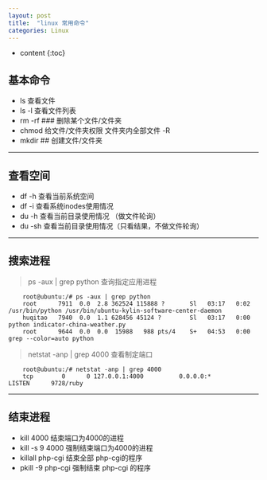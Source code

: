 ```yaml
---
layout: post
title:  "linux 常用命令"
categories: Linux
---
```


* content
{:toc}

## 基本命令

 - ls 查看文件
 - ls -l 查看文件列表
 - rm -rf ### 删除某个文件/文件夹
 - chmod 给文件/文件夹权限    文件夹内全部文件 -R
 - mkdir ## 创建文件/文件夹

---

## 查看空间

 - df -h 查看当前系统空间
 - df -i 查看系统inodes使用情况 
 - du -h 查看当前目录使用情况 （做文件轮询）
 - du -sh 查看当前目录使用情况（只看结果，不做文件轮询）

 ---
 
## 搜索进程
 
> ps -aux | grep python 查询指定应用进程

		root@ubuntu:/# ps -aux | grep python
		root      7911  0.0  2.8 362524 115888 ?       Sl   03:17   0:02 /usr/bin/python /usr/bin/ubuntu-kylin-software-center-daemon
		huqitao   7940  0.0  1.1 628456 45124 ?        Sl   03:17   0:00 python indicator-china-weather.py
		root      9644  0.0  0.0  15988   988 pts/4    S+   04:53   0:00 grep --color=auto python

> netstat -anp | grep 4000 查看制定端口

        root@ubuntu:/# netstat -anp | grep 4000
        tcp        0      0 127.0.0.1:4000          0.0.0.0:*               LISTEN      9728/ruby       

---

## 结束进程

 - kill 4000 结束端口为4000的进程
 - kill -s 9 4000 强制结束端口为4000的进程
 - killall php-cgi 结束全部 php-cgi的程序
 - pkill -9 php-cgi 强制结束 php-cgi 的程序
